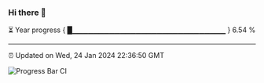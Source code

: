 ### Hi there 👋

⏳ Year progress { █▁▁▁▁▁▁▁▁▁▁▁▁▁▁▁▁▁▁▁▁▁▁▁▁▁▁▁▁▁ } 6.54 %

---

⏰ Updated on Wed, 24 Jan 2024 22:36:50 GMT

![Progress Bar CI](https://github.com/IshwaranRudhara/GIT-ACTION/workflows/Progress%20Bar%20CI/badge.svg)
